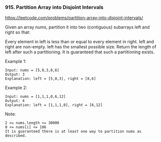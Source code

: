 ### 915. Partition Array into Disjoint Intervals

https://leetcode.com/problems/partition-array-into-disjoint-intervals/

Given an array nums, partition it into two (contiguous) subarrays left and right so that:

Every element in left is less than or equal to every element in right.
left and right are non-empty.
left has the smallest possible size.
Return the length of left after such a partitioning.  It is guaranteed that such a partitioning exists.



Example 1:

    Input: nums = [5,0,3,8,6]
    Output: 3
    Explanation: left = [5,0,3], right = [8,6]
Example 2:

    Input: nums = [1,1,1,0,6,12]
    Output: 4
    Explanation: left = [1,1,1,0], right = [6,12]


Note:

    2 <= nums.length <= 30000
    0 <= nums[i] <= 106
    It is guaranteed there is at least one way to partition nums as described.